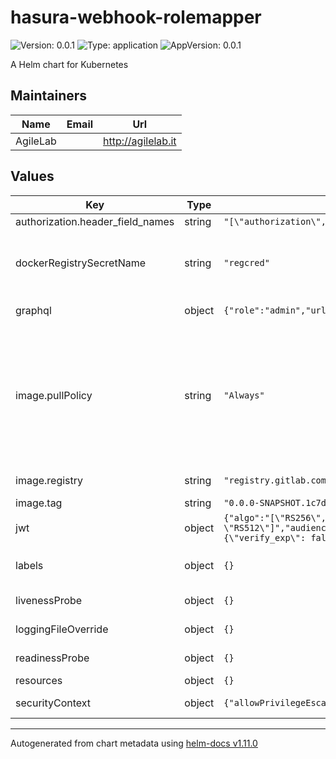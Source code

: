# hasura-webhook-rolemapper

![Version: 0.0.1](https://img.shields.io/badge/Version-0.0.1-informational?style=flat-square) ![Type: application](https://img.shields.io/badge/Type-application-informational?style=flat-square) ![AppVersion: 0.0.1](https://img.shields.io/badge/AppVersion-0.0.1-informational?style=flat-square)

A Helm chart for Kubernetes

## Maintainers

| Name | Email | Url |
| ---- | ------ | --- |
| AgileLab |  | <http://agilelab.it> |

## Values

| Key | Type | Default | Description |
|-----|------|---------|-------------|
| authorization.header_field_names | string | `"[\"authorization\", \"Authorization\"]"` |  |
| dockerRegistrySecretName | string | `"regcred"` | Docker Registry Secret name used to access a private repo |
| graphql | object | `{"role":"admin","url":"http://hasura-ee:8080/v1/graphql"}` | graphql instance |
| image.pullPolicy | string | `"Always"` | The imagePullPolicy for a container and the tag of the image affect when the kubelet attempts to pull (download) the specified image. |
| image.registry | string | `"registry.gitlab.com/agilefactory/witboost.mesh/provisioning/witboost.mesh.provisioning.hasuraauthenticationwebhookrolemappingservice"` | Image repository |
| image.tag | string | `"0.0.0-SNAPSHOT.1c7dfeb.accomodate-mr-commen"` | Image tag |
| jwt | object | `{"algo":"[\"RS256\", \"RS512\"]","audience":"https://management.core.windows.net/","jwk_url":"https://login.microsoftonline.com/common/discovery/v2.0/keys","options":"{\"verify_exp\": false,\"require\": [\"exp\", \"iat\"]}","scopes":"[\"https://graph.microsoft.com/.default\"]"}` | jwt |
| labels | object | `{}` | Allows you to specify common labels |
| livenessProbe | object | `{}` | liveness probe spec |
| loggingFileOverride | object | `{}` | logging override |
| readinessProbe | object | `{}` | readiness probe spec |
| resources | object | `{}` | resources spec |
| securityContext | object | `{"allowPrivilegeEscalation":false,"runAsNonRoot":true,"runAsUser":1001}` | security context spec |

----------------------------------------------
Autogenerated from chart metadata using [helm-docs v1.11.0](https://github.com/norwoodj/helm-docs/releases/v1.11.0)

